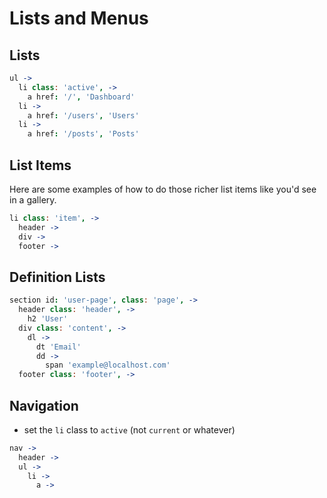# Lists and Menus

## Lists

``` coffeescript
ul ->
  li class: 'active', ->
    a href: '/', 'Dashboard'
  li ->
    a href: '/users', 'Users'
  li ->
    a href: '/posts', 'Posts'
```

## List Items

Here are some examples of how to do those richer list items like you'd see in a gallery.

``` coffeescript
li class: 'item', ->
  header ->
  div ->
  footer ->
```

## Definition Lists

``` coffeescript
section id: 'user-page', class: 'page', ->
  header class: 'header', ->
    h2 'User'
  div class: 'content', ->
    dl ->
      dt 'Email'
      dd ->
        span 'example@localhost.com'
  footer class: 'footer', ->
```

## Navigation

- set the `li` class to `active` (not `current` or whatever)

``` coffeescript
nav ->
  header ->
  ul ->
    li ->
      a ->
```
